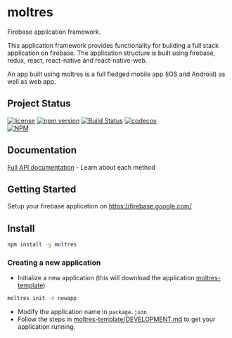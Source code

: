 # moltres

Firebase application framework.

This application framework provides functionality for building a full stack
application on firebase. The application structure is built using firebase,
redux, react, react-native and react-native-web.

An app built using moltres is a full fledged mobile app (iOS and Android) as well as web app.

## Project Status

[![license](https://img.shields.io/npm/l/moltres.svg)](https://github.com/brianneisler/moltres/blob/master/LICENSE)
[![npm version](https://badge.fury.io/js/moltres.svg)](https://badge.fury.io/js/moltres)
[![Build
Status](https://travis-ci.com/brianneisler/moltres.svg)](https://travis-ci.com/brianneisler/moltres)
[![codecov](https://codecov.io/gh/brianneisler/moltres/branch/master/graph/badge.svg)](https://codecov.io/gh/brianneisler/moltres)<br/>
[![NPM](https://nodei.co/npm/moltres.png?downloads=true&downloadRank=true&stars=true)](https://nodei.co/npm/moltres/)

## Documentation

[Full API documentation](docs/API.md) - Learn about each method

## Getting Started

Setup your firebase application on https://firebase.google.com/

## Install

```sh
npm install -g moltres
```

### Creating a new application

- Initialize a new application (this will download the application [moltres-template](https://github.com/brianneisler/moltres-template/))

```sh
moltres init -n newapp
```

- Modify the application name in `package.json`
- Follow the steps in [moltres-template/DEVELOPMENT.md](https://github.com/brianneisler/moltres-template/blob/master/DEVELOPMENT.md) to get your application
  running.
